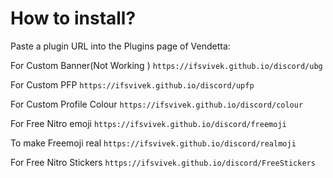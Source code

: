# How to install?

Paste a plugin URL into the Plugins page of Vendetta:

For Custom Banner(Not Working )
`https://ifsvivek.github.io/discord/ubg`

For Custom PFP
`https://ifsvivek.github.io/discord/upfp`

For Custom Profile Colour
`https://ifsvivek.github.io/discord/colour`

For Free Nitro emoji
`https://ifsvivek.github.io/discord/freemoji`

To make Freemoji real
`https://ifsvivek.github.io/discord/realmoji`

For Free Nitro Stickers
`https://ifsvivek.github.io/discord/FreeStickers`
